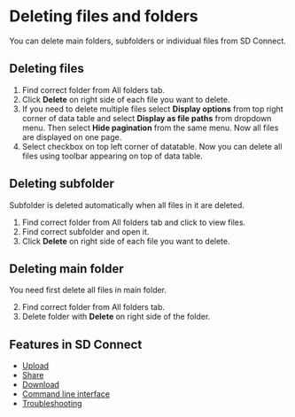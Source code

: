# Deleting files and folders

You can delete main folders, subfolders or individual files from SD Connect.

## Deleting files

1. Find correct folder from All folders tab.
2. Click **Delete** on right side of each file you want to delete.
3. If you need to delete multiple files select **Display options** from top right corner of data table and select **Display as file paths** from dropdown menu. Then select **Hide pagination** from the same menu. Now all files are displayed on one page. 
4. Select checkbox on top left corner of datatable. Now you can delete all files using toolbar appearing on top of data table.

## Deleting subfolder

Subfolder is deleted automatically when all files in it are deleted.

1. Find correct folder from All folders tab and click to view files.
2. Find correct subfolder and open it.
3. Click **Delete** on right side of each file you want to delete.

## Deleting main folder

You need first delete all files in main folder.

2. Find correct folder from All folders tab.
5. Delete folder with **Delete** on right side of the folder.

## Features in SD Connect 

* [Upload](https://csc-guide-preview.rahtiapp.fi/origin/ac-sdconnectnew/data/sensitive-data/sd-connect-upload/)
* [Share](https://csc-guide-preview.rahtiapp.fi/origin/ac-sdconnectnew/data/sensitive-data/sd-connect-share/)
* [Download](https://csc-guide-preview.rahtiapp.fi/origin/ac-sdconnectnew/data/sensitive-data/sd-connect-download/)
* [Command line interface](https://github.com/CSCfi/csc-user-guide/blob/ac-test-sidenav/docs/data/sensitive-data/sd-connect-upload-for-analysis.md)
* [Troubleshooting](https://github.com/CSCfi/csc-user-guide/blob/ac-test-sidenav/docs/data/sensitive-data/sd-connect-upload-for-analysis.md)
